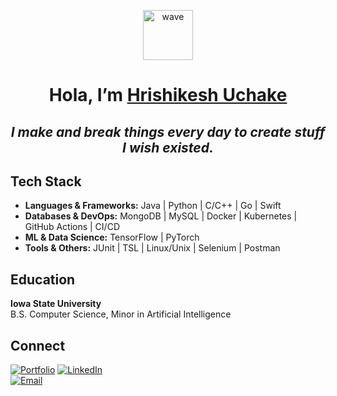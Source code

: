 <p align="center">
  <img src="https://media.giphy.com/media/hvRJCLFzcasrR4ia7z/giphy.gif" width="80" alt="wave"/>
</p>

<h1 align="center">Hola, I’m <a href="https://github.com/HrishikeshUchake">Hrishikesh Uchake</a> </h1>
<div align="center">
  <h2><i>I make and break things every day to create stuff I wish existed.</i></h2>
</div>



## Tech Stack

- **Languages & Frameworks:** Java | Python | C/C++ | Go | Swift
- **Databases & DevOps:** MongoDB | MySQL | Docker | Kubernetes | GitHub Actions | CI/CD
- **ML & Data Science:** TensorFlow | PyTorch 
- **Tools & Others:**  JUnit | TSL | Linux/Unix | Selenium | Postman



## Education

**Iowa State University**  
B.S. Computer Science, Minor in Artificial Intelligence



## Connect

[![Portfolio](https://img.shields.io/badge/Portfolio-hrishikeshu.vercel.app-black?style=flat-square&logo=vercel)](https://hrishikeshu.vercel.app/) 
[![LinkedIn](https://img.shields.io/badge/LinkedIn-Connect-blue?logo=linkedin)](https://linkedin.com/in/hrishikeshUchake21)  
[![Email](https://img.shields.io/badge/Email-%20gmail-red?logo=gmail)](mailto:uchakeh@gmail.com)
